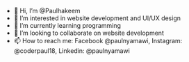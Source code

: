 - 👋 Hi, I’m @Paulhakeem
- 👀 I’m interested in website development and UI/UX design
- 🌱 I’m currently learning programming
- 💞️ I’m looking to collaborate on website development
- 📫 How to reach me: Facebook @paulnyamawi, Instagram: @coderpaul18, Linkedin: @paulnyamawi

<!---
Paulhakeem/Paulhakeem is a ✨ special ✨ repository because its `README.md` (this file) appears on your GitHub profile.
You can click the Preview link to take a look at your changes.
--->
